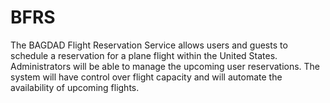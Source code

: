 # BFRS
The BAGDAD Flight Reservation Service allows users and guests to schedule a reservation for a plane flight within the United States.  Administrators will be able to manage the upcoming user reservations. The system will have control over flight capacity and will automate the availability of upcoming flights.



